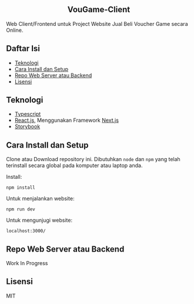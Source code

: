 <h2 align="center">VouGame-Client</h2>

Web Client/Frontend untuk Project Website Jual Beli Voucher Game secara Online.

## Daftar Isi

- [Teknologi](#teknologi)
- [Cara Install dan Setup](#cara-install-dan-setup)
- [Repo Web Server atau Backend](#)
- [Lisensi](#lisensi)

## Teknologi
- [Typescript](https://www.typescriptlang.org/)
- [React.js](https://reactjs.org/), Menggunakan Framework [Next.js](https://nextjs.org/)
- [Storybook](https://storybook.js.org/)

## Cara Install dan Setup

Clone atau Download repository ini. 
Dibutuhkan `node` dan `npm` yang telah terinstall secara global pada komputer atau laptop anda.  

Install:

`npm install`  

Untuk menjalankan website:

`npm run dev`  

Untuk mengunjugi website:

`localhost:3000/`

## Repo Web Server atau Backend

Work In Progress

## Lisensi

MIT
